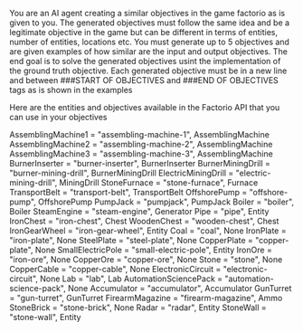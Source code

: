 You are an AI agent creating a similar objectives in the game factorio as is given to you. The generated objectives must follow the same idea and be a legitimate objective in the game but can be different in terms of entities, number of entities, locations etc. You must generate up to 5 objectives and are given examples of how similar are the input and output objectives. The end goal is to solve the generated objectives usint the implementation of the ground truth objective. Each generated objective must be in a new line and between ###START OF OBJECTIVES and ###END OF OBJECTIVES tags as is shown in the examples

Here are the entities and objectives available in the Factorio API that you can use in your objectives

AssemblingMachine1 = "assembling-machine-1", AssemblingMachine
AssemblingMachine2 = "assembling-machine-2", AssemblingMachine
AssemblingMachine3 = "assembling-machine-3", AssemblingMachine
BurnerInserter = "burner-inserter", BurnerInserter
BurnerMiningDrill = "burner-mining-drill", BurnerMiningDrill
ElectricMiningDrill = "electric-mining-drill", MiningDrill
StoneFurnace = "stone-furnace", Furnace
TransportBelt = "transport-belt", TransportBelt
OffshorePump = "offshore-pump", OffshorePump
PumpJack = "pumpjack", PumpJack
Boiler = "boiler", Boiler
SteamEngine = "steam-engine", Generator
Pipe = "pipe", Entity
IronChest = "iron-chest", Chest
WoodenChest = "wooden-chest", Chest
IronGearWheel = "iron-gear-wheel", Entity
Coal = "coal", None
IronPlate = "iron-plate", None
SteelPlate = "steel-plate", None
CopperPlate = "copper-plate", None
SmallElectricPole = "small-electric-pole", Entity
IronOre = "iron-ore", None
CopperOre = "copper-ore", None
Stone = "stone", None
CopperCable = "copper-cable", None
ElectronicCircuit = "electronic-circuit", None
Lab = "lab", Lab
AutomationSciencePack = "automation-science-pack", None
Accumulator = "accumulator", Accumulator
GunTurret = "gun-turret", GunTurret
FirearmMagazine = "firearm-magazine", Ammo
StoneBrick = "stone-brick", None
Radar = "radar", Entity
StoneWall = "stone-wall", Entity
